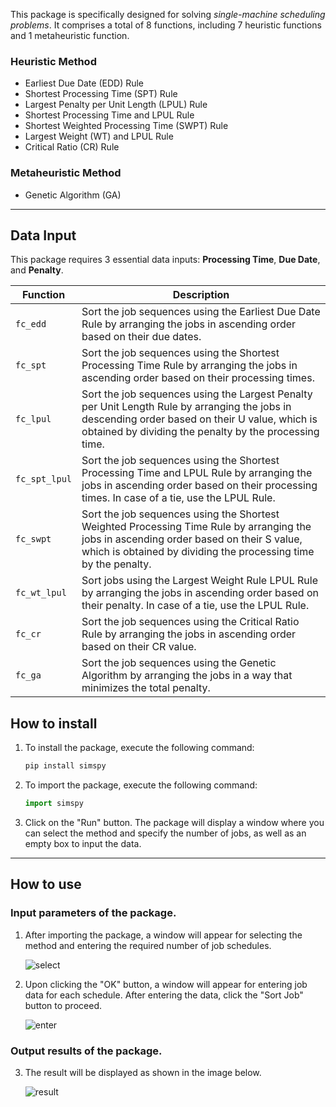 
This package is specifically designed for solving *single-machine scheduling problems*. It comprises a total of 8 functions, including 7 heuristic functions and 1 metaheuristic function.

### Heuristic Method
 - Earliest Due Date (EDD) Rule
 - Shortest Processing Time (SPT) Rule
 - Largest Penalty per Unit Length (LPUL) Rule
 - Shortest Processing Time and LPUL Rule
 - Shortest Weighted Processing Time (SWPT) Rule
 - Largest Weight (WT) and LPUL Rule
 - Critical Ratio (CR) Rule
 
### Metaheuristic Method
 - Genetic Algorithm (GA)
---
## Data Input
This package requires 3 essential data inputs: **Processing Time**, **Due Date**, and **Penalty**.

| Function | Description |
| -------- |------------|
| `fc_edd` | Sort the job sequences using the Earliest Due Date Rule by arranging the jobs in ascending order based on their due dates. |
| `fc_spt` | Sort the job sequences using the Shortest Processing Time Rule by arranging the jobs in ascending order based on their processing times. |
| `fc_lpul` | Sort the job sequences using the Largest Penalty per Unit Length Rule by arranging the jobs in descending order based on their U value, which is obtained by dividing the penalty by the processing time. |
| `fc_spt_lpul` | Sort the job sequences using the Shortest Processing Time and LPUL Rule by arranging the jobs in ascending order based on their processing times. In case of a tie, use the LPUL Rule. |
| `fc_swpt` | Sort the job sequences using the Shortest Weighted Processing Time Rule by arranging the jobs in ascending order based on their S value, which is obtained by dividing the processing time by the penalty. |
| `fc_wt_lpul` | Sort jobs using the Largest Weight Rule LPUL Rule by arranging the jobs in ascending order based on their penalty. In case of a tie, use the LPUL Rule. |
| `fc_cr` | Sort the job sequences using the Critical Ratio Rule by arranging the jobs in ascending order based on their CR value. |
| `fc_ga` | Sort the job sequences using the Genetic Algorithm by arranging the jobs in a way that minimizes the total penalty. |                                                                                                                                                                                                          |

## How to install
1. To install the package, execute the following command:
   ```python
   pip install simspy
   ```
2. To import the package, execute the following command:
   ```python
   import simspy
   ```
3. Click on the "Run" button. The package will display a window where you can select the method and specify the number of jobs, as well as an empty box to input the data.
---
## How to use
### Input parameters of the package.
1. After importing the package, a window will appear for selecting the method and entering the required number of job schedules.

   ![select](https://imgur.com/kyXkuA4.jpg)
2. Upon clicking the "OK" button, a window will appear for entering job data for each schedule. After entering the data, click the "Sort Job" button to proceed.

   ![enter](https://imgur.com/HzWMkMn.jpg)
### Output results of the package.
3. The result will be displayed as shown in the image below.

   ![result](https://imgur.com/hGZGc6S.jpg)